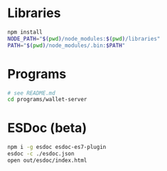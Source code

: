 
# Libraries
```bash
npm install
NODE_PATH="$(pwd)/node_modules:$(pwd)/libraries"
PATH="$(pwd)/node_modules/.bin:$PATH"
```

# Programs
```bash
# see README.md
cd programs/wallet-server
```

# ESDoc (beta)
```bash
npm i -g esdoc esdoc-es7-plugin
esdoc -c ./esdoc.json
open out/esdoc/index.html
```